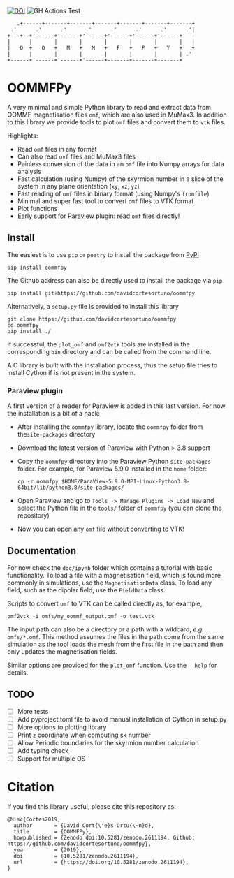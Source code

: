 [![DOI](https://zenodo.org/badge/DOI/10.5281/zenodo.2611194.svg)](https://doi.org/10.5281/zenodo.2611194)
![GH Actions Test](https://github.com/davidcortesortuno/oommfpy/actions/workflows/manual-test.yml/badge.svg?)

```
   .+------+-------+-------+-------+-------+-------+-------+
 .'      .'      .'      .'      .'      .'      .'      .'|
+---+--+'------+'------+'------+'------+'------+'------+'  -
|      |       |       |       |       |       |       |   |
|   O  +   O   +   M   +   M   +   F   +   P   +   Y   +   +
|      |       |       |       |       |       |       | .'
+------+'------+'------+'------+-------+-------+-------+'
```

# OOMMFPy

A very minimal and simple Python library to read and extract data from OOMMF
magnetisation files `omf`, which are also used in MuMax3. In addition to this
library we provide tools to plot `omf` files and convert them to `vtk` files.

Highlights:

- Read `omf` files in any format
- Can also read `ovf` files and MuMax3 files
- Painless conversion of the data in an `omf` file into Numpy arrays for data
  analysis
- Fast calculation (using Numpy) of the skyrmion number in a slice of the
  system in any plane orientation (`xy`, `xz`, `yz`)
- Fast reading of `omf` files in binary format (using Numpy's `fromfile`)
- Minimal and super fast tool to convert `omf` files to VTK format
- Plot functions
- Early support for Paraview plugin: read `omf` files directly!

## Install

The easiest is to use `pip` or `poetry` to install the package from
[PyPI](https://pypi.org/project/oommfpy)

    pip install oommfpy

The Github address can also be directly used to install the package via `pip`

    pip install git+https://github.com/davidcortesortuno/oommfpy

Alternatively, a `setup.py` file is provided to install this library

    git clone https://github.com/davidcortesortuno/oommfpy
    cd oommfpy
    pip install ./

If successful, the `plot_omf` and `omf2vtk` tools are installed in the
corresponding `bin` directory and can be called from the command line.

A C library is built with the installation process, thus the setup file tries
to install Cython if is not present in the system.

### Paraview plugin

A first version of a reader for Paraview is added in this last version. For now
the installation is a bit of a hack:

- After installing the `oommfpy` library, locate the `oommfpy` folder from
  the`site-packages` directory

- Download the latest version of Paraview with Python > 3.8 support

- Copy the `oommfpy` directory into the Paraview Python `site-packages` folder.
  For example, for Paraview 5.9.0 installed in the `home` folder:

  ```
  cp -r oommfpy $HOME/ParaView-5.9.0-MPI-Linux-Python3.8-64bit/lib/python3.8/site-packages/
  ```

- Open Paraview and go to `Tools -> Manage Plugins -> Load New` and select the
  Python file in the `tools/` folder of `oommfpy` (you can clone the
  repository)

- Now you can open any `omf` file without converting to VTK!

## Documentation

For now check the `doc/ipynb` folder which contains a tutorial with basic
functionality. To load a file with a magnetisation field, which is found more
commonly in simulations, use the `MagnetisationData` class. To load any field,
such as the dipolar field, use the `FieldData` class.

Scripts to convert `omf` to VTK can be called directly as, for example,

```
omf2vtk -i omfs/my_oommf_output.omf -o test.vtk
```

The input path can also be a directory or a path with a wildcard, *e.g.*
`omfs/*.omf`. This method assumes the files in the path come from the same
simulation as the tool loads the mesh from the first file in the path and then
only updates the magnetisation fields.

Similar options are provided for the `plot_omf` function. Use the `--help` for
details.

## TODO

- [ ] More tests
- [ ] Add pyproject.toml file to avoid manual installation of Cython in setup.py
- [ ] More options to plotting library
- [ ] Print `z` coordinate when computing sk number
- [ ] Allow Periodic boundaries for the skyrmion number calculation
- [ ] Add typing check
- [ ] Support for multiple OS

# Citation

If you find this library useful, please cite this repository as:

```
@Misc{Cortes2019,
  author       = {David Cort{\'e}s-Ortu{\~n}o},
  title        = {OOMMFPy},
  howpublished = {Zenodo doi:10.5281/zenodo.2611194. Github: https://github.com/davidcortesortuno/oommfpy},
  year         = {2019},
  doi          = {10.5281/zenodo.2611194},
  url          = {https://doi.org/10.5281/zenodo.2611194},
}
```
